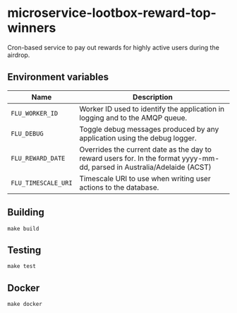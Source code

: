 
# microservice-lootbox-reward-top-winners

Cron-based service to pay out rewards for highly active users during the airdrop.

## Environment variables

|             Name             |                                  Description
|------------------------------|------------------------------------------------------------------------------|
| `FLU_WORKER_ID`              | Worker ID used to identify the application in logging and to the AMQP queue. |
| `FLU_DEBUG`                  | Toggle debug messages produced by any application using the debug logger.    |
| `FLU_REWARD_DATE`            | Overrides the current date as the day to reward users for. In the format yyyy-mm-dd, parsed in Australia/Adelaide (ACST) |
| `FLU_TIMESCALE_URI`          | Timescale URI to use when writing user actions to the database.              |

## Building

    make build

## Testing

    make test

## Docker

    make docker
